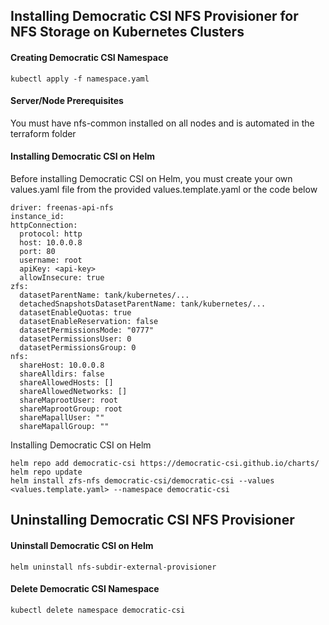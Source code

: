 ## Installing Democratic CSI NFS Provisioner for NFS Storage on Kubernetes Clusters

#### Creating Democratic CSI Namespace
```
kubectl apply -f namespace.yaml
```

#### Server/Node Prerequisites

You must have nfs-common installed on all nodes and is automated in the terraform folder

#### Installing Democratic CSI on Helm

Before installing Democratic CSI on Helm, you must create your own values.yaml file from the provided values.template.yaml or the code below
```
driver: freenas-api-nfs
instance_id:
httpConnection:
  protocol: http
  host: 10.0.0.8
  port: 80
  username: root
  apiKey: <api-key>
  allowInsecure: true
zfs:
  datasetParentName: tank/kubernetes/...
  detachedSnapshotsDatasetParentName: tank/kubernetes/...
  datasetEnableQuotas: true
  datasetEnableReservation: false
  datasetPermissionsMode: "0777"
  datasetPermissionsUser: 0
  datasetPermissionsGroup: 0
nfs:
  shareHost: 10.0.0.8
  shareAlldirs: false
  shareAllowedHosts: []
  shareAllowedNetworks: []
  shareMaprootUser: root
  shareMaprootGroup: root
  shareMapallUser: ""
  shareMapallGroup: ""
```

Installing Democratic CSI on Helm
```
helm repo add democratic-csi https://democratic-csi.github.io/charts/
helm repo update
helm install zfs-nfs democratic-csi/democratic-csi --values <values.template.yaml> --namespace democratic-csi
```

## Uninstalling Democratic CSI NFS Provisioner

#### Uninstall Democratic CSI on Helm
```
helm uninstall nfs-subdir-external-provisioner
```

#### Delete Democratic CSI Namespace
```
kubectl delete namespace democratic-csi
```

